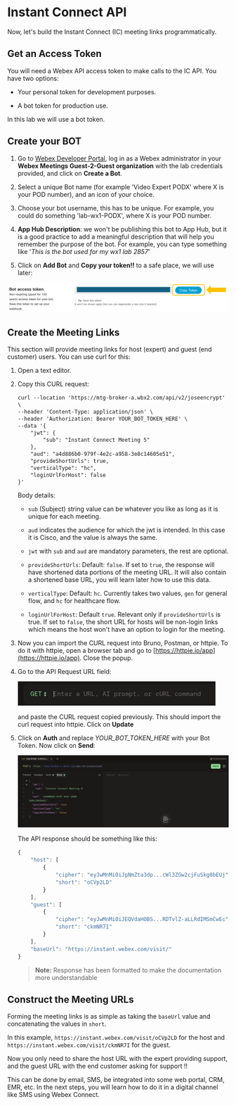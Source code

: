 # Instant Connect API

Now, let's build the Instant Connect (IC) meeting links programmatically.

## Get an Access Token

You will need a Webex API access token to make calls to the IC API. You have two options:

* Your personal token for development purposes.

* A bot token for production use.

In this lab we will use a bot token.

## Create your BOT

1. Go to [Webex Developer Portal](https://developer.webex.com/docs/bots), log in as a Webex administrator in your **Webex Meetings Guest-2-Guest organization** with the lab credentials provided, and click on **Create a Bot**.

2. Select a unique Bot name (for example 'Video Expert PODX' where X is your POD number), and an icon of your choice. 

3. Choose your bot username, this has to be unique. For example, you could do something 'lab-wx1-PODX', where X is your POD number.

4. **App Hub Description**: we won't be publishing this bot to App Hub, but it is a good practice to add a meaningful description that will help you remember the purpose of the bot. For example, you can type something like '_This is the bot used for my wx1 lab 2857_'

5. Click on **Add Bot** and **Copy your token!!** to a safe place, we will use later:

![Bot token](images/bot-token.png)

## Create the Meeting Links

This section will provide meeting links for host (expert) and guest (end customer) users. You can use curl for this:

1. Open a text editor.

2. Copy this CURL request:

    ```
    curl --location 'https://mtg-broker-a.wbx2.com/api/v2/joseencrypt' \
    --header 'Content-Type: application/json' \
    --header 'Authorization: Bearer YOUR_BOT_TOKEN_HERE' \
    --data '{
        "jwt": {
            "sub": "Instant Connect Meeting 5"
        },
        "aud": "a4d886b0-979f-4e2c-a958-3e8c14605e51",
        "provideShortUrls": true,
        "verticalType": "hc",
        "loginUrlForHost": false
    }'
    ```

    Body details:

    * `sub` (Subject) string value can be whatever you like as long as it is unique for each meeting.

    * `aud` indicates the audience for which the jwt is intended. In this case it is Cisco, and the value is always the same.

    * `jwt` with `sub` and `aud` are mandatory parameters, the rest are optional.

    * `provideShortUrls`: Default: `false`. If set to `true`, the response will have shortened data portions of the meeting URL. It will also contain a shortened base URL, you will learn later how to use this data.

    * `verticalType`: Default: `hc`. Currently takes two values, `gen` for general flow, and `hc` for healthcare flow.

    * `loginUrlForHost`: Default `true`. Relevant only if `provideShortUrls` is true. If set to `false`, the short URL for hosts will be non-login links which means the host won't have an option to login for the meeting.


3. Now you can import the CURL request into Bruno, Postman, or httpie. To do it with httpie, open a browser tab and go to [https://httpie.io/app](https://httpie.io/app). Close the popup.

4. Go to the API Request URL field:

    ![httpie](images/httpie.png)

    and paste the CURL request copied previously. This should import the curl request into httpie. Click on **Update**

5. Click on **Auth** and replace _YOUR_BOT_TOKEN_HERE_ with your Bot Token. Now click on **Send**:

    ![Send API Request with httpie](images/httpie-send.png)
    
    The API response should be something like this:
    
    ```js
    {
        "host": [
            {
                "cipher": "eyJwMnMiOiJpNmZta3dp...cWl3ZGw2cjFuSkg0bEUj",
                "short": "oCVp2LD"
            }
        ],
        "guest": [
            {
                "cipher": "eyJwMnMiOiJEQVdaHOBS...RDTvlZ-aLLRdIMSmCwEc",
                "short": "ckmNR7I"
            }
        ],
        "baseUrl": "https://instant.webex.com/visit/"
    }
    ```
    > **Note:** Response has been formatted to make the documentation more understandable

## Construct the Meeting URLs

Forming the meeting links is as simple as taking the `baseUrl` value and concatenating the values in `short`.

In this example, `https://instant.webex.com/visit/oCVp2LD` for the host and `https://instant.webex.com/visit/ckmNR7I` for the guest.

Now you only need to share the host URL with the expert providing support, and the guest URL with the end customer asking for support !!

This can be done by email, SMS, be integrated into some web portal, CRM, EMR, etc. In the next steps, you will learn how to do it in a digital channel like SMS using Webex Connect.
